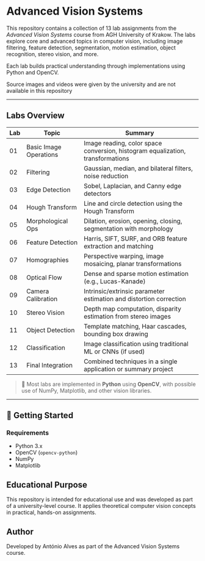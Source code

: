 # Advanced Vision Systems 

This repository contains a collection of 13 lab assignments from the *Advanced Vision Systems* course from AGH University of Krakow. The labs explore core and advanced topics in computer vision, including image filtering, feature detection, segmentation, motion estimation, object recognition, stereo vision, and more.

Each lab builds practical understanding through implementations using Python and OpenCV.

Source images and videos were given by the university and are not available in this repository

---

##  Labs Overview

| Lab | Topic                  | Summary                                                                 |
|-----|------------------------|-------------------------------------------------------------------------|
| 01  | Basic Image Operations | Image reading, color space conversion, histogram equalization, transformations |
| 02  | Filtering              | Gaussian, median, and bilateral filters, noise reduction               |
| 03  | Edge Detection         | Sobel, Laplacian, and Canny edge detectors                             |
| 04  | Hough Transform        | Line and circle detection using the Hough Transform                    |
| 05  | Morphological Ops      | Dilation, erosion, opening, closing, segmentation with morphology      |
| 06  | Feature Detection      | Harris, SIFT, SURF, and ORB feature extraction and matching            |
| 07  | Homographies           | Perspective warping, image mosaicing, planar transformations           |
| 08  | Optical Flow           | Dense and sparse motion estimation (e.g., Lucas-Kanade)                |
| 09  | Camera Calibration     | Intrinsic/extrinsic parameter estimation and distortion correction     |
| 10  | Stereo Vision          | Depth map computation, disparity estimation from stereo images         |
| 11  | Object Detection       | Template matching, Haar cascades, bounding box drawing                 |
| 12  | Classification         | Image classification using traditional ML or CNNs (if used)           |
| 13  | Final Integration      | Combined techniques in a single application or summary project         |

> 🧪 Most labs are implemented in **Python** using **OpenCV**, with possible use of NumPy, Matplotlib, and other vision libraries.

---

## 🚀 Getting Started

### Requirements

- Python 3.x
- OpenCV (`opencv-python`)
- NumPy
- Matplotlib

## Educational Purpose
This repository is intended for educational use and was developed as part of a university-level course. It applies theoretical computer vision concepts in practical, hands-on assignments.

##  Author
Developed by António Alves as part of the Advanced Vision Systems course.

